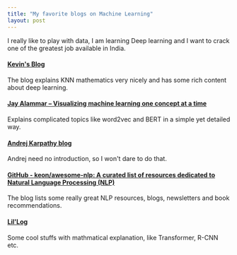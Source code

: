 ```yaml
---
title: "My favorite blogs on Machine Learning"
layout: post
---
```


I really like to play with data, I am learning Deep learning and I want to crack one of the greatest job available in India. 



<!-- I am not putting anything here -->
#### [Kevin's Blog](https://kevinzakka.github.io/)
The blog explains KNN mathematics very nicely and has some rich content about deep learning. 

#### [Jay Alammar – Visualizing machine learning one concept at a time](http://jalammar.github.io/)
Explains complicated topics like word2vec and BERT in a simple yet detailed way. 

#### [Andrej Karpathy blog](http://karpathy.github.io/)
Andrej need no introduction, so I won't dare to do that. 

#### [GitHub - keon/awesome-nlp: A curated list of resources dedicated to Natural Language Processing (NLP)](https://github.com/keon/awesome-nlp)
The blog lists some really great NLP resources, blogs, newsletters and book recommendations.

#### [Lil'Log](https://lilianweng.github.io/lil-log/)
Some cool stuffs with mathmatical explanation, like Transformer, R-CNN etc. 

